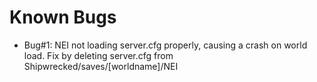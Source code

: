 Known Bugs
===========

- Bug#1: NEI not loading server.cfg properly, causing a crash on world load. Fix by deleting server.cfg from Shipwrecked/saves/[worldname]/NEI


